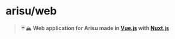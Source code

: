 # arisu/web

> ☔🏔️ **Web application for Arisu made in [Vue.js](https://vuejs.org) with [Nuxt.js](https://nuxtjs.org)**
